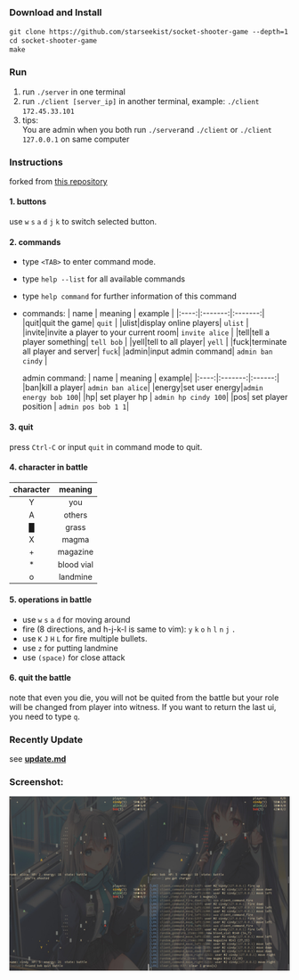 ### Download and Install 
  ```shell
  git clone https://github.com/starseekist/socket-shooter-game --depth=1
  cd socket-shooter-game
  make
  ```

### Run  

  1. run `./server` in one terminal
  2. run `./client [server_ip]` in another terminal, example: `./client 172.45.33.101`
  3. tips:  
     You are admin when you both run `./server`and `./client` or `./client 127.0.0.1` on same computer

### Instructions  
  forked from [this repository](https://github.com/wierton/socket-based-naive-game)

#### 1. buttons
  use `w` `s` `a` `d` `j` `k` to switch selected button.
#### 2. commands 

  * type `<TAB>` to enter command mode.
  * type `help --list` for all available commands
  * type `help command` for further information of this command
  * commands:
    | name | meaning | example |
    |:----:|:-------:|:-------:|
    |quit|quit the game| `quit` |
    |ulist|display online players| `ulist` |
    |invite|invite a player to your current room| `invite alice` |
    |tell|tell a player something| `tell bob` |
    |yell|tell to all player| `yell` |
    |fuck|terminate all player and server| `fuck`|
    |admin|input admin command| `admin ban cindy` |
    
    admin command:
    | name | meaning | example|
    |:----:|:-------:|:------:|
    |ban|kill a player| `admin ban alice`|
    |energy|set user energy|`admin energy bob 100`|
    |hp| set player hp | `admin hp cindy 100`|
    |pos| set player position | `admin pos bob 1 1`|
####  3. quit

  press `Ctrl-C` or input `quit` in command mode to quit.

####  4. character in battle

  |  character  |  meaning  |
  |:-----------:|:---------:|
  |      Y      |    you    |
  |      A      |   others  |
  |      █      |   grass   |
  |      X      |   magma   |
  |      +      |  magazine |
  |      *      | blood vial|
  |      o      | landmine  |

####  5. operations in battle

  * use `w` `s` `a` `d` for moving around
  * fire (8 directions, and h-j-k-l is same to vim):
    `y`   `k`   `o`
    `h`          `l`
    `n`   `j`   `.`
  * use `K` `J` `H` `L` for fire multiple bullets.
  * use `z` for putting landmine
  * use `(space)` for close attack

####  6. quit the battle

  note that even you die, you will not be quited from the battle
but your role will be changed from player into witness. If you
want to return the last ui, you need to type `q`.

### Recently Update
  see **[update.md](https://github.com/hydropek/socket-shooter-game/blob/master/update.md)**

### Screenshot:
  ![screenshot](screenshot.jpg)

